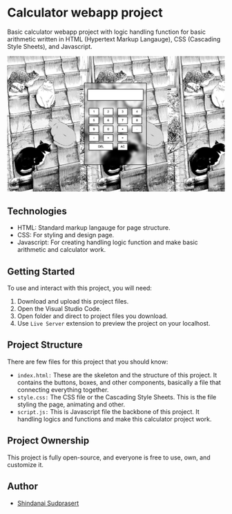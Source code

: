 # Calculator webapp project

Basic calculator webapp project with logic handling function for basic arithmetic written in HTML (Hypertext Markup Langauge), CSS (Cascading Style Sheets), and Javascript.

![Preview](/assets/calculatorPreview.png)

## Technologies
- HTML: Standard markup langauge for page structure.
- CSS: For styling and design page.
- Javascript: For creating handling logic function and make basic arithmetic and calculator work.

## Getting Started
To use and interact with this project, you will need: 

1. Download and upload this project files.
2. Open the Visual Studio Code.
3. Open folder and direct to project files you download.
4. Use `Live Server` extension to preview the project on your localhost.

## Project Structure

There are few files for this project that you should know:

- `index.html:` These are the skeleton and the structure of this project. It contains the buttons, boxes, and other components, basically a file that connecting everything together.
- `style.css:` The CSS file or the Cascading Style Sheets. This is the file styling the page, animating and other.
- `script.js:` This is Javascript file the backbone of this project. It handling logics and functions and make this calculator project work.

## Project Ownership
This project is fully open-source, and everyone is free to use, own, and customize it.

## Author
- [Shindanai Sudprasert](https://github.com/shdnaicode)
